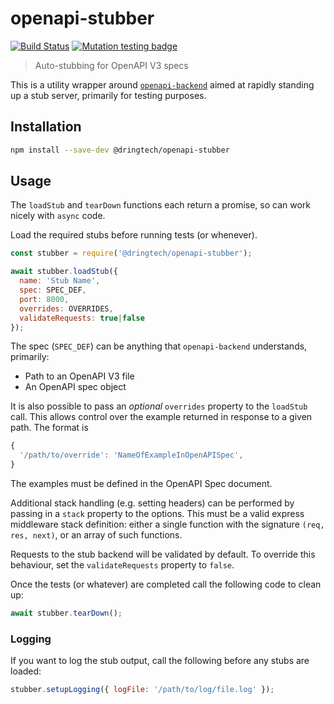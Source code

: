 # openapi-stubber

[![Build Status](https://travis-ci.org/dringtech/openapi-stubber.svg?branch=master)](https://travis-ci.org/dringtech/openapi-stubber)
[![Mutation testing badge](https://badge.stryker-mutator.io/github.com/dringtech/openapi-stubber/master)](https://stryker-mutator.github.io)

> Auto-stubbing for OpenAPI V3 specs

This is a utility wrapper around [`openapi-backend`](https://www.npmjs.com/package/openapi-backend) aimed
at rapidly standing up a stub server, primarily for testing purposes.

## Installation

```sh
npm install --save-dev @dringtech/openapi-stubber
```

## Usage

The `loadStub` and `tearDown` functions each return a promise, so can work nicely with
`async` code.

Load the required stubs before running tests (or whenever).

```js
const stubber = require('@dringtech/openapi-stubber');

await stubber.loadStub({
  name: 'Stub Name',
  spec: SPEC_DEF,
  port: 8000,
  overrides: OVERRIDES,
  validateRequests: true|false
});
```

The spec (`SPEC_DEF`) can be anything that `openapi-backend` understands, primarily:

* Path to an OpenAPI V3 file
* An OpenAPI spec object

It is also possible to pass an _optional_ `overrides` property to the `loadStub` call. This allows 
control over the example returned in response to a given path. The format is

```js
{
  '/path/to/override': 'NameOfExampleInOpenAPISpec',
}
```

The examples must be defined in the OpenAPI Spec document.

Additional stack handling (e.g. setting headers) can be performed by passing in a `stack` property
to the options. This must be a valid express middleware stack definition: either a single function
with the signature `(req, res, next)`, or an array of such functions.

Requests to the stub backend will be validated by default. To override this behaviour, set the
`validateRequests` property to `false`.

Once the tests (or whatever) are completed call the following code to clean up:

```js
await stubber.tearDown();
```

### Logging

If you want to log the stub output, call the following before any stubs are loaded:

```js
stubber.setupLogging({ logFile: '/path/to/log/file.log' });
```
